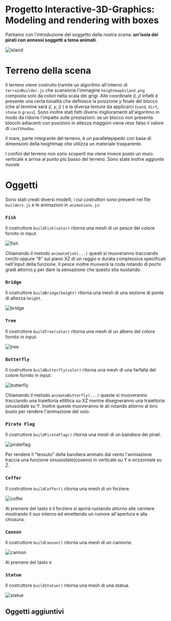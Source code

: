 # Progetto Interactive-3D-Graphics: Modeling and rendering with boxes

Partiamo con l'introduzione del soggetto della nostra scena: **un'isola dei pirati con annessi soggetti a tema animati**.

![Island](https://raw.githubusercontent.com/interactive3dgraphicscourse-uniud-2019/cubes-2019-rossetto-travasci/master/screenshots/island_example.png)

# Terreno della scena

Il terreno viene costruito tramite un algoritmo all'interno di `terrainBuilder.js` che scansiona l'immagine `heightmapIsland.png` composta solo da colori nella scala dei grigi. Alle coordinate *(i, j)* infatti è presente una certa tonalità che definisce la posizione *y* finale del blocco (che al termine sarà *(i, y, j)* ) e la diversa texture da applicarci (`sand`, `dirt`, `stone` o `grass`). Sono inoltre stati fatti diversi miglioramenti all'algoritmo in modo da ridurre l'impatto sulle prestazioni: se un blocco non presenta blocchi adiacenti con posizioni in altezza maggiori viene reso falso il valore di `castShadow`. 

Il mare, parte integrante del terreno, è un parallelepipedo con base di dimensioni della heightmap che utilizza un materiale trasparente.

I confini del terreno non sono scoperti ma viene invece posto un muro verticale e arriva al punto più basso del terreno.
Sono state inoltre aggiunte nuvole

# Oggetti

Sono stati creati diversi modelli, i cui costruttori sono presenti nel file `builders.js` e le animazioni in `animations.js`:

### `Fish`
Il costruttore `buildFish(color)` ritorna una mesh di un pesce del colore fornito in input. 

![fish](https://raw.githubusercontent.com/interactive3dgraphicscourse-uniud-2019/cubes-2019-rossetto-travasci/master/screenshots/fishes_example.png)

Chiamando il metodo `animateFish(...)` questi si muoveranno tracciando cerchi oppure "8" sul piano XZ di un raggio e durata complessiva specificati nell'input della funzione. Il pesce inoltre muoverà la coda rotando di pochi gradi attorno y per dare la sensazione che questo stia nuotando. 
### `Bridge`
Il costruttore `buildBridge(height)` ritorna una mesh di una sezione di ponte di altezza `height`. 

![bridge](https://raw.githubusercontent.com/interactive3dgraphicscourse-uniud-2019/cubes-2019-rossetto-travasci/master/screenshots/bridge_example.png)

### `Tree` 
Il costruttore `buildTree(color)` ritorna una mesh di un albero del colore fornito in input. 

![tree](https://raw.githubusercontent.com/interactive3dgraphicscourse-uniud-2019/cubes-2019-rossetto-travasci/master/screenshots/tree_example.png)

### `Butterfly`
Il costruttore `buildButterfly(color)` ritorna una mesh di una farfalla del colore fornito in input. 

![butterfly](https://raw.githubusercontent.com/interactive3dgraphicscourse-uniud-2019/cubes-2019-rossetto-travasci/master/screenshots/Butterflies.png)

Chiamando il metodo `animateButterfly(...)` queste si muoveranno tracciando una traiettoria ellittica su XZ mentre disegneranno una traiettoria sinusoidale su Y. Inoltre queste muoveranno le ali rotando attorno al loro busto per rendere l'animazione del volo.
### `Pirate Flag`
Il costruttore `buildPirateFlag()` ritorna una mesh di un bandiera dei pirati. 

![pirateflag](https://raw.githubusercontent.com/interactive3dgraphicscourse-uniud-2019/cubes-2019-rossetto-travasci/master/screenshots/PirateFlag.png)

Per rendere il "tessuto" della bandiera animato dal vento l'animazione traccia una funzione sinusoidale(coseno) in verticale su Y e orizzontale su Z. 
### `Coffer` 
Il costruttore `buildCoffer()` ritorna una mesh di un forziere. 

![coffer](https://raw.githubusercontent.com/interactive3dgraphicscourse-uniud-2019/cubes-2019-rossetto-travasci/master/screenshots/coffer_example.png)

Al premere del tasto `O` il forziere si aprirà ruotando attorno alle cerniere mostrando il suo interno ed emettendo un rumore all'apertura e alla chiusura.
### `Cannon` 
Il costruttore `buildCannon()` ritorna una mesh di un cannone. 

![cannon](https://raw.githubusercontent.com/interactive3dgraphicscourse-uniud-2019/cubes-2019-rossetto-travasci/master/screenshots/AddedCannon.png)

Al premere del tasto `O`
### `Statue` 
Il costruttore `buildStatue()` ritorna una mesh di una statua. 

![statue](https://raw.githubusercontent.com/interactive3dgraphicscourse-uniud-2019/cubes-2019-rossetto-travasci/master/screenshots/Statue.png)

## Oggetti aggiuntivi
